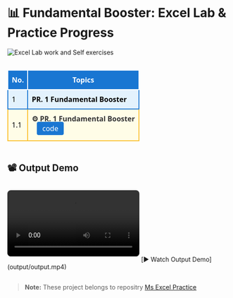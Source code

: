<h1>📊 Fundamental Booster: Excel Lab & Practice Progress</h1>
<img src="https://img.shields.io/badge/Lab%20work%20and%20Self%20exercises-%23ffff76?logo=microsoft-excel&label=Excel" alt="Excel Lab work and Self exercises">
<hr style="background:transparent;">

<table style="width:100%;border-collapse:collapse;font-family:'Segoe UI',Arial,sans-serif;">
  <thead>
    <tr style="background:#1976d2;color:#fff;">
      <th style="padding:10px 8px;border:2px solid #fff;background:#1976d2;">No.</th>
      <th style="padding:10px 8px;border:2px solid #fff;background:#1976d2;">Topics</th>
    </tr>
  </thead>
  <tbody>
    <tr style="background:#e3f2fd;color:#000;">
      <td style="padding:10px 8px;border:2px solid #1976d2;">1</td>
      <td style="padding:10px 8px;border:2px solid #1976d2;">
        <b>PR. 1 Fundamental Booster</b>
      </td>
    </tr>
    <tr style="background:#fffde7; color:#000;">
      <td style="padding:10px 8px;border:2px solid #fbc02d;">1.1</td>
      <td style="padding:10px 8px;border:2px solid #fbc02d;">
        <span style="font-weight:bold; color:#333;">
          ⚙️ PR. 1 Fundamental Booster
        </span>
        <div style="margin-bottom:6px;">
          <span style="margin-left:12px;padding:4px 12px;background:#1976d2;color:#fff;border:none;border-radius:4px;cursor:pointer;">
            <a style="color:#fff;text-decoration:none;" href="PR. 1 Fundamental Booster.xlsx">code</a>
          </span>
        </div>
      </td>
    </tr>
  </tbody>
</table>

<hr style="background:transparent;">

<h2>📽️ Output Demo</h2>
<video src="output/output.mp4" controls loop autoplay style="max-width:100%;border-radius:8px;margin:12px 0;"></video>
[▶️ Watch Output Demo](output/output.mp4)

<hr style="background:transparent;">
<blockquote>
  <b>Note:</b> These project belongs to repositry <a href="https://github.com/Prath-code/Ms_Excel_Practice">Ms Excel Practice</a>
</blockquote>
